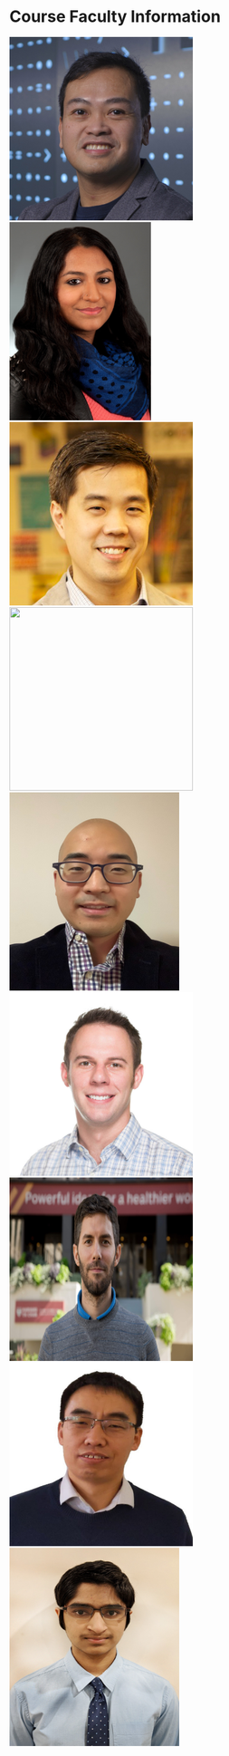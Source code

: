 # Course Faculty Information
<img src="Headshot_Pictures/leo.jpg" width="324" height="324">
<img src="Headshot_Pictures/Majumder_Maia.jpg" width="250" height="350">
<img src="Headshot_Pictures/ken.jpg" width="324" height="324">
<img src="Headshot_Pictures/Jay.png" width="324" height="324">
<img src="Headshot_Pictures/joel.png" width="300" height="350">
<img src="Headshot_Pictures/ned.jpg" width="324" height="324">
<img src="Headshot_Pictures/Santiago.JPG" width="324" height="324">
<img src="Headshot_Pictures/yugang.png" width="324" height="324">
<img src="Headshot_Pictures/saketh.jpg" width="300" height="350">

